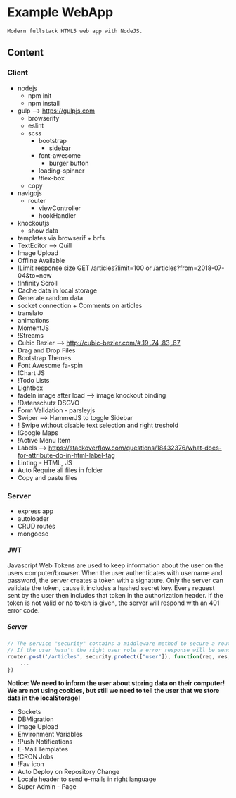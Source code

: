 # Example WebApp

`Modern fullstack HTML5 web app with NodeJS.`

## Content

### Client
* nodejs
    - npm init
    - npm install
* gulp --> https://gulpjs.com
    - browserify
    - eslint
    - scss
        - bootstrap
            - sidebar
        - font-awesome
            - burger button
        - loading-spinner
        - !flex-box
    - copy
* navigojs
    - router
        - viewController
        - hookHandler
* knockoutjs
    - show data
* templates via browserif + brfs
* TextEditor --> Quill
* Image Upload
* Offline Available
* !Limit response size GET /articles?limit=100 or /articles?from=2018-07-04&to=now
* !Infinity Scroll
* Cache data in local storage
* Generate random data
* socket connection + Comments on articles
* translato
* animations
* MomentJS
* !Streams
* Cubic Bezier --> http://cubic-bezier.com/#.19,.74,.83,.67
* Drag and Drop Files
* Bootstrap Themes
* Font Awesome fa-spin
* !Chart JS
* !Todo Lists
* Lightbox
* fadeIn image after load --> image knockout binding
* !Datenschutz DSGVO
* Form Validation - parsleyjs
* Swiper --> HammerJS to toggle Sidebar
* ! Swipe without disable text selection and right treshold
* !Google Maps
* !Active Menu Item
* Labels --> https://stackoverflow.com/questions/18432376/what-does-for-attribute-do-in-html-label-tag
* Linting - HTML, JS
* Auto Require all files in folder
* Copy and paste files

### Server

* express app
* autoloader
* CRUD routes
* mongoose

#### JWT
Javascript Web Tokens are used to keep information about the user on the users computer/browser.
When the user authenticates with username and password, the server creates a token with a signature.
Only the server can validate the token, cause it includes a hashed secret key. 
Every request sent by the user then includes that token in the authorization header.
If the token is not valid or no token is given, the server will respond with an 401 error code.

##### Server
```javascript
// The service "security" contains a middleware method to secure a route.
// If the user hasn't the right user role a error response will be send
router.post('/articles', security.protect(["user"]), function(req, res, next) { 
    ...
})
```

**Notice: We need to inform the user about storing data on their computer! We are not using cookies, but still we need to tell the user that we store data in the localStorage!**


* Sockets
* DBMigration
* Image Upload
* Environment Variables
* !Push Notifications
* E-Mail Templates
* !CRON Jobs
* !Fav icon
* Auto Deploy on Repository Change
* Locale header to send e-mails in right language
* Super Admin - Page

